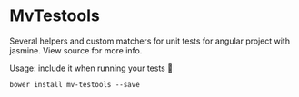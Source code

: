 MvTestools
==========

Several helpers and custom matchers for unit tests for angular project with jasmine. 
View source for more info. 

Usage: include it when running your tests :beers:

```bower install mv-testools --save```
